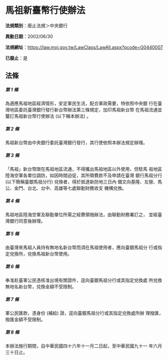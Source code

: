 # 馬祖新臺幣行使辦法

**法規類別**：廢止法規＞中央銀行

**異動日期**：2002/06/30  

**法規網址**：https://law.moj.gov.tw/LawClass/LawAll.aspx?pcode=G0440007

**已廢止**：是



## 法條
##### 第 1 條
為適應馬祖地區經濟情形，安定軍民生活，配合軍政需要，特依照中央銀
行在臺灣地區委託臺灣銀行發行新台幣辦法第三條規定，加印馬祖新台幣
在馬祖流通並釐訂馬祖新台幣行使辦法 (以下稱本辦法) 。

##### 第 2 條
馬祖新台幣由中央銀行委託臺灣銀行發行，其行使依照本辦法規定辦理。

##### 第 3 條
「馬祖」新台幣限在馬祖地區流通，不得攜出馬祖地區以外使用，但駐馬
祖地區陸海空軍各單位調防，如因時間迫促，其所領費款不及申請在臺灣
銀行馬祖分行 (以下簡稱臺銀馬祖分行) 兌換者，得於抵達新防地三日內
備文向基隆、左營、馬公、金門、台北、台中、高雄等七處聯勤財務收支
機構兌換。

##### 第 4 條
馬祖地區陸海空軍及聯勤單位所需之經費領撥辦法，由聯勤財務署訂之，
並經臺灣銀行同意後辦理。

##### 第 5 條
由臺灣來馬祖人員持有無地名新台幣而須在馬祖使用者，應向臺銀馬祖分
行或指定兌換所，兌換馬祖新台幣使用。

##### 第 6 條
奉准赴臺軍公民憑核准出境有關證件，逕向臺銀馬祖分行或其指定兌換處
所兌換無地名新台幣，兌換金額不受限制。

##### 第 7 條
軍公民匯款，憑身份 (補給) 證，逕向臺銀馬祖分行或其指定兌換處所辦
理撥匯，撥匯金額不受限制。

##### 第 8 條
本辦法施行期間，自中華民國四十六年十一月二日起，至中華民國九十一
年六月三十日止。


